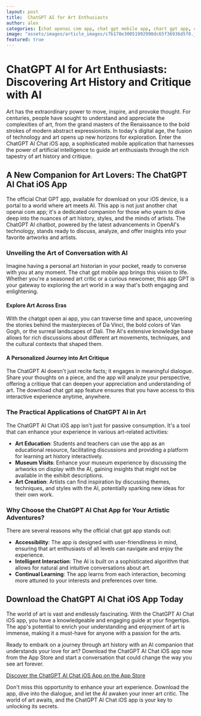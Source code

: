```yaml
---
layout: post
title:  ChatGPT AI for Art Enthusiasts
author: alex
categories: [chat openai com app, chat gpt mobile app, chart gpt app, chatgpt open ai app, download chat gpt app, official chat gpt app, app gpt]
image: "assets/images/article_images/c7b178e30051992990dc65f36936d5f0.jpg"
featured: true
---
```


# ChatGPT AI for Art Enthusiasts: Discovering Art History and Critique with AI

Art has the extraordinary power to move, inspire, and provoke thought. For centuries, people have sought to understand and appreciate the complexities of art, from the grand masters of the Renaissance to the bold strokes of modern abstract expressionists. In today's digital age, the fusion of technology and art opens up new horizons for exploration. Enter the ChatGPT AI Chat iOS app, a sophisticated mobile application that harnesses the power of artificial intelligence to guide art enthusiasts through the rich tapestry of art history and critique.

## A New Companion for Art Lovers: The ChatGPT AI Chat iOS App

The official Chat GPT app, available for download on your iOS device, is a portal to a world where art meets AI. This app is not just another chat openai com app; it's a dedicated companion for those who yearn to dive deep into the nuances of art history, styles, and the minds of artists. The ChatGPT AI chatbot, powered by the latest advancements in OpenAI's technology, stands ready to discuss, analyze, and offer insights into your favorite artworks and artists.

### Unveiling the Art of Conversation with AI

Imagine having a personal art historian in your pocket, ready to converse with you at any moment. The chat gpt mobile app brings this vision to life. Whether you're a seasoned art critic or a curious newcomer, this app GPT is your gateway to exploring the art world in a way that's both engaging and enlightening.

#### Explore Art Across Eras

With the chatgpt open ai app, you can traverse time and space, uncovering the stories behind the masterpieces of Da Vinci, the bold colors of Van Gogh, or the surreal landscapes of Dali. The AI's extensive knowledge base allows for rich discussions about different art movements, techniques, and the cultural contexts that shaped them.

#### A Personalized Journey into Art Critique

The ChatGPT AI doesn't just recite facts; it engages in meaningful dialogue. Share your thoughts on a piece, and the app will analyze your perspective, offering a critique that can deepen your appreciation and understanding of art. The download chat gpt app feature ensures that you have access to this interactive experience anytime, anywhere.

### The Practical Applications of ChatGPT AI in Art

The ChatGPT AI Chat iOS app isn't just for passive consumption. It's a tool that can enhance your experience in various art-related activities:

- **Art Education**: Students and teachers can use the app as an educational resource, facilitating discussions and providing a platform for learning art history interactively.
- **Museum Visits**: Enhance your museum experience by discussing the artworks on display with the AI, gaining insights that might not be available in the exhibit descriptions.
- **Art Creation**: Artists can find inspiration by discussing themes, techniques, and styles with the AI, potentially sparking new ideas for their own work.

### Why Choose the ChatGPT AI Chat App for Your Artistic Adventures?

There are several reasons why the official chat gpt app stands out:

- **Accessibility**: The app is designed with user-friendliness in mind, ensuring that art enthusiasts of all levels can navigate and enjoy the experience.
- **Intelligent Interaction**: The AI is built on a sophisticated algorithm that allows for natural and intuitive conversations about art.
- **Continual Learning**: The app learns from each interaction, becoming more attuned to your interests and preferences over time.

## Download the ChatGPT AI Chat iOS App Today

The world of art is vast and endlessly fascinating. With the ChatGPT AI Chat iOS app, you have a knowledgeable and engaging guide at your fingertips. The app's potential to enrich your understanding and enjoyment of art is immense, making it a must-have for anyone with a passion for the arts.

Ready to embark on a journey through art history with an AI companion that understands your love for art? Download the ChatGPT AI Chat iOS app now from the App Store and start a conversation that could change the way you see art forever.

[Discover the ChatGPT AI Chat iOS App on the App Store](https://apps.apple.com/us/app/ai-ask-chat-with-ai-bots/id6472484891)

Don't miss this opportunity to enhance your art experience. Download the app, dive into the dialogue, and let the AI awaken your inner art critic. The world of art awaits, and the ChatGPT AI Chat iOS app is your key to unlocking its secrets.